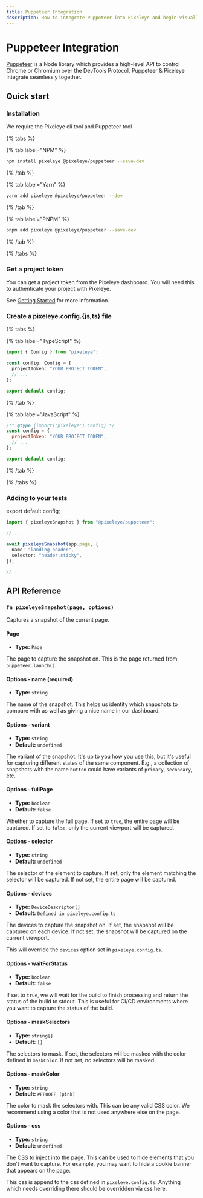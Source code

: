 ```yaml
---
title: Puppeteer Integration
description: How to integrate Puppeteer into Pixeleye and begin visually testing your website. Get setup in minutes with this guide.
---
```


# Puppeteer Integration

[Puppeteer](https://pptr.dev) is a Node library which provides a high-level API to control Chrome or Chromium over the DevTools Protocol. Puppeteer & Pixeleye integrate seamlessly together.

## Quick start

### Installation

We require the Pixeleye cli tool and Puppeteer tool

{% tabs %}

{% tab label="NPM" %}

```bash
npm install pixeleye @pixeleye/puppeteer --save-dev
```

{% /tab %}

{% tab label="Yarn" %}

```bash
yarn add pixeleye @pixeleye/puppeteer --dev
```

{% /tab %}

{% tab label="PNPM" %}

```bash
pnpm add pixeleye @pixeleye/puppeteer --save-dev
```

{% /tab %}

{% /tabs %}

### Get a project token

You can get a project token from the Pixeleye dashboard. You will need this to authenticate your project with Pixeleye.

See [Getting Started](/docs/01-getting-started/02-setup.md) for more information.

### Create a pixeleye.config.{js,ts} file

{% tabs %}

{% tab label="TypeScript" %}

```pixeleye.config.ts
import { Config } from "pixeleye";

const config: Config = {
  projectToken: "YOUR_PROJECT_TOKEN",
  // ...
};

export default config;
```

{% /tab %}

{% tab label="JavaScript" %}

```pixeleye.config.js
/** @type {import('pixeleye').Config} */
const config = {
  projectToken: "YOUR_PROJECT_TOKEN",
  // ...
};

export default config;
```

{% /tab %}

{% /tabs %}

### Adding to your tests

export default config;

```ts
import { pixeleyeSnapshot } from "@pixeleye/puppeteer";

// ...

await pixeleyeSnapshot(app.page, {
  name: "landing-header",
  selector: "header.sticky",
});

// ...
```

## API Reference

### `fn pixeleyeSnapshot(page, options)`

Captures a snapshot of the current page.

#### Page

- **Type:** `Page`

The page to capture the snapshot on. This is the page returned from `puppeteer.launch()`.

#### Options - name (required)

- **Type:** `string`

The name of the snapshot. This helps us identity which snapshots to compare with as well as giving a nice name in our dashboard.

#### Options - variant

- **Type:** `string`
- **Default:** `undefined`

The variant of the snapshot. It's up to you how you use this, but it's useful for capturing different states of the same component. E.g., a collection of snapshots with the name `button` could have variants of `primary`, `secondary`, etc.

#### Options - fullPage

- **Type:** `boolean`
- **Default:** `false`

Whether to capture the full page. If set to `true`, the entire page will be captured. If set to `false`, only the current viewport will be captured.

#### Options - selector

- **Type:** `string`
- **Default:** `undefined`

The selector of the element to capture. If set, only the element matching the selector will be captured. If not set, the entire page will be captured.

#### Options - devices

- **Type:** `DeviceDescriptor[]`
- **Default:** `Defined in pixeleye.config.ts`

The devices to capture the snapshot on. If set, the snapshot will be captured on each device. If not set, the snapshot will be captured on the current viewport.

This will override the `devices` option set in `pixeleye.config.ts`.

#### Options - waitForStatus

- **Type:** `boolean`
- **Default:** `false`

If set to `true`, we will wait for the build to finish processing and return the status of the build to stdout.
This is useful for CI/CD environments where you want to capture the status of the build.

#### Options - maskSelectors

- **Type:** `string[]`
- **Default:** `[]`

The selectors to mask. If set, the selectors will be masked with the color defined in `maskColor`. If not set, no selectors will be masked.

#### Options - maskColor

- **Type:** `string`
- **Default:** `#FF00FF (pink)`

The color to mask the selectors with. This can be any valid CSS color. We recommend using a color that is not used anywhere else on the page.

#### Options - css

- **Type:** `string`
- **Default:** `undefined`

The CSS to inject into the page. This can be used to hide elements that you don't want to capture. For example, you may want to hide a cookie banner that appears on the page.

This css is append to the css defined in `pixeleye.config.ts`. Anything which needs overriding there should be overridden via css here.

